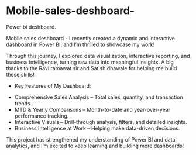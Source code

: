 # Mobile-sales-deshboard-
Power bi deshboard.

Mobile sales deshboard -
I recently created a dynamic and interactive dashboard in Power BI, and I’m thrilled to showcase my work! 

Through this journey, I explored data visualization, interactive reporting, and business intelligence, turning raw data into meaningful insights. A big thanks to the  Ravi ramawat sir and Satish dhawale for helping me build these skills!

- Key Features of My Dashboard:
* Comprehensive Sales Analysis – Total sales, quantity, and transaction trends.
* MTD & Yearly Comparisons – Month-to-date and year-over-year performance tracking.
* Interactive Visuals – Drill-through analysis, filters, and detailed insights.
* Business Intelligence at Work – Helping make data-driven decisions.

This project has strengthened my understanding of Power BI and data analytics, and I’m excited to keep learning and building more dashboards!
